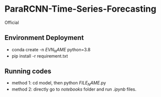 # ParaRCNN-Time-Series-Forecasting
Official 

## Environment Deployment
- conda create -n $EVN_NAME$ python=3.8
- pip install -r requirement.txt

## Running codes
- method 1: cd model, then python $FILE_NAME$.py
- method 2: directly go to $notebooks$ folder and run $.ipynb$ files.
